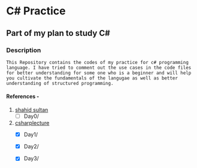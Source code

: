 # C# Practice
## Part of my plan to study C#

### Description
```
This Repository contains the codes of my practice for c# programming language. I have tried to comment out the use cases in the code files for better understanding for some one who is a beginner and will help you cultivate the fundamentals of the langugae as well as better understanding of structured programming.
```

#### References -

1. [shahid sultan](https://www.linkedin.com/in/shahid-khan-4aaa903b/)
   - [ ] Day0/
2. [csharplecture](http://csharplecture.github.io)
   - [x] Day1/
   - [x] Day2/
   - [x] Day3/
   